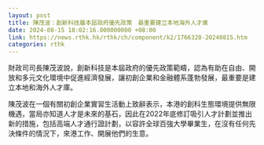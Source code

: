 ```yaml
---
layout: post
title: 陳茂波：創新科技屬本屆政府優先政策　最重要建立本地海外人才庫
date: 2024-08-15 18:02:16.000000000 +08:00
link: https://news.rthk.hk/rthk/ch/component/k2/1766320-20240815.htm
categories: rthk
---
```


財政司司長陳茂波說，創新科技是本屆政府的優先政策範疇，認為有助在自由、開放和多元文化環境中促進經濟發展，讓初創企業和金融體系蓬勃發展，最重要是建立本地和海外人才庫。

陳茂波在一個有關初創企業實習生活動上致辭表示，本港的創科生態環境提供無限機遇，當局亦知道人才是未來的基石，因此在2022年底修訂吸引人才計劃並推出新的措施，包括高端人才通行證計劃，以容許全球百強大學畢業生，在沒有任何先決條件的情況下，來港工作、開展他們的生意。
